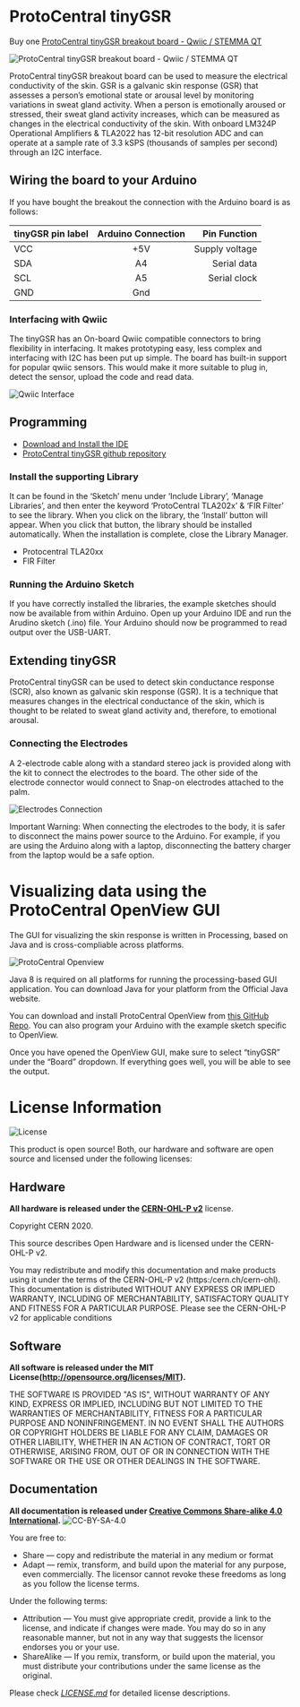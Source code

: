 # ProtoCentral tinyGSR 

Buy one [ProtoCentral tinyGSR breakout board - Qwiic / STEMMA QT](https://protocentral.com/product/protocentral-tinygsr-breakout-board-qwiic-stemma-qt/)

![ProtoCentral tinyGSR breakout board - Qwiic / STEMMA QT](assets/tinygsr.JPG)

ProtoCentral tinyGSR breakout board can be used to measure the electrical conductivity of the skin. GSR is a galvanic skin response (GSR) that assesses a person’s emotional state or arousal level by monitoring variations in sweat gland activity. When a person is emotionally aroused or stressed, their sweat gland activity increases, which can be measured as changes in the electrical conductivity of the skin. With onboard LM324P Operational Amplifiers & TLA2022 has 12-bit resolution ADC and can operate at a sample rate of 3.3 kSPS (thousands of samples per second) through an I2C interface.

## Wiring the board to your Arduino

If you have bought the breakout the connection with the Arduino board is as follows:

|tinyGSR pin label| Arduino Connection   |Pin Function      |
|----------------- |:--------------------:|-----------------:|
| VCC             | +5V                   |  Supply voltage       |
| SDA              | A4               |  Serial data   |
| SCL              | A5            | Serial clock          |
| GND              | Gnd  

### Interfacing with Qwiic
The tinyGSR has an On-board Qwiic compatible connectors to bring flexibility in interfacing. It makes prototyping easy, less complex and interfacing with I2C has been put up simple. The board has built-in support for popular qwiic sensors. This would make it more suitable to plug in, detect the sensor, upload the code and read data.

![Qwiic Interface](assets/qwiic.JPG)

## Programming
* [Download and Install the IDE](https://www.arduino.cc/en/software)
* [ProtoCentral tinyGSR github repository](https://github.com/Protocentral/protocentral_tinygsr)

### Install the supporting Library
It can be found in the ‘Sketch’ menu under ‘Include Library’, ‘Manage Libraries’, and then enter the keyword ‘ProtoCentral TLA202x’ & ‘FIR Filter’ to see the library. When you click on the library, the ‘Install’ button will appear. When you click that button, the library should be installed automatically. When the installation is complete, close the Library Manager.

* Protocentral TLA20xx
* FIR Filter

### Running the Arduino Sketch
If you have correctly installed the libraries, the example sketches should now be available from within Arduino.
Open up your Arduino IDE and run the Arudino sketch (.ino) file. Your Arduino should now be programmed to read output over the USB-UART.

## Extending tinyGSR
ProtoCentral tinyGSR can be used to detect skin conductance response (SCR), also known as galvanic skin response (GSR). It is a technique that measures changes in the electrical conductance of the skin, which is thought to be related to sweat gland activity and, therefore, to emotional arousal.

### Connecting the Electrodes
A 2-electrode cable along with a standard stereo jack is provided along with the kit to connect the electrodes to the board. The other side of the electrode connector would connect to Snap-on electrodes attached to the palm.

![Electrodes Connection](assets/electrodes.jpg)

Important Warning: When connecting the electrodes to the body, it is safer to disconnect the mains power source to the Arduino. For example, if you are using the Arduino along with a laptop, disconnecting the battery charger from the laptop would be a safe option.


# Visualizing data using the ProtoCentral OpenView GUI

The GUI for visualizing the skin response is written in Processing, based on Java and is cross-compliable across platforms.

![ProtoCentral Openview]()

Java 8 is required on all platforms for running the processing-based GUI application. You can download Java for your platform from the Official Java website.

You can download and install ProtoCentral OpenView from [this GitHub Repo](https://github.com/Protocentral/protocentral_openview). You can also program your Arduino with the example sketch specific to OpenView.

Once you have opened the OpenView GUI, make sure to select “tinyGSR” under the “Board” dropdown. If everything goes well, you will be able to see the output.

License Information
===================

![License](license_mark.svg)

This product is open source! Both, our hardware and software are open source and licensed under the following licenses:

Hardware
---------

**All hardware is released under the [CERN-OHL-P v2](https://ohwr.org/cern_ohl_p_v2.txt)** license.

Copyright CERN 2020.

This source describes Open Hardware and is licensed under the CERN-OHL-P v2.

You may redistribute and modify this documentation and make products
using it under the terms of the CERN-OHL-P v2 (https:/cern.ch/cern-ohl).
This documentation is distributed WITHOUT ANY EXPRESS OR IMPLIED
WARRANTY, INCLUDING OF MERCHANTABILITY, SATISFACTORY QUALITY
AND FITNESS FOR A PARTICULAR PURPOSE. Please see the CERN-OHL-P v2
for applicable conditions

Software
--------

**All software is released under the MIT License(http://opensource.org/licenses/MIT).**

THE SOFTWARE IS PROVIDED "AS IS", WITHOUT WARRANTY OF ANY KIND, EXPRESS OR IMPLIED, INCLUDING BUT NOT LIMITED TO THE WARRANTIES OF MERCHANTABILITY, FITNESS FOR A PARTICULAR PURPOSE AND NONINFRINGEMENT. IN NO EVENT SHALL THE AUTHORS OR COPYRIGHT HOLDERS BE LIABLE FOR ANY CLAIM, DAMAGES OR OTHER LIABILITY, WHETHER IN AN ACTION OF CONTRACT, TORT OR OTHERWISE, ARISING FROM, OUT OF OR IN CONNECTION WITH THE SOFTWARE OR THE USE OR OTHER DEALINGS IN THE SOFTWARE.

Documentation
-------------
**All documentation is released under [Creative Commons Share-alike 4.0 International](http://creativecommons.org/licenses/by-sa/4.0/).**
![CC-BY-SA-4.0](https://i.creativecommons.org/l/by-sa/4.0/88x31.png)

You are free to:

* Share — copy and redistribute the material in any medium or format
* Adapt — remix, transform, and build upon the material for any purpose, even commercially.
The licensor cannot revoke these freedoms as long as you follow the license terms.

Under the following terms:

* Attribution — You must give appropriate credit, provide a link to the license, and indicate if changes were made. You may do so in any reasonable manner, but not in any way that suggests the licensor endorses you or your use.
* ShareAlike — If you remix, transform, or build upon the material, you must distribute your contributions under the same license as the original.

Please check [*LICENSE.md*](LICENSE.md) for detailed license descriptions.
